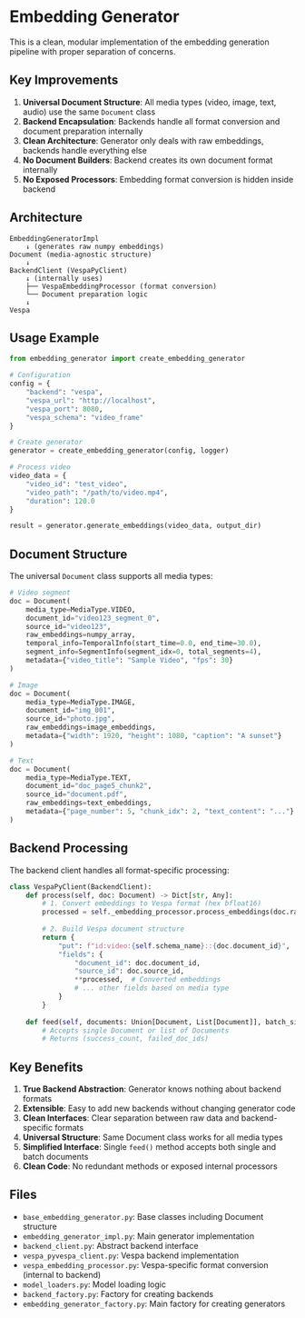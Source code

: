 # Embedding Generator

This is a clean, modular implementation of the embedding generation pipeline with proper separation of concerns.

## Key Improvements

1. **Universal Document Structure**: All media types (video, image, text, audio) use the same `Document` class
2. **Backend Encapsulation**: Backends handle all format conversion and document preparation internally
3. **Clean Architecture**: Generator only deals with raw embeddings, backends handle everything else
4. **No Document Builders**: Backend creates its own document format internally
5. **No Exposed Processors**: Embedding format conversion is hidden inside backend

## Architecture

```
EmbeddingGeneratorImpl
    ↓ (generates raw numpy embeddings)
Document (media-agnostic structure)
    ↓
BackendClient (VespaPyClient)
    ↓ (internally uses)
    ├── VespaEmbeddingProcessor (format conversion)
    └── Document preparation logic
    ↓
Vespa
```

## Usage Example

```python
from embedding_generator import create_embedding_generator

# Configuration
config = {
    "backend": "vespa",
    "vespa_url": "http://localhost",
    "vespa_port": 8080,
    "vespa_schema": "video_frame"
}

# Create generator
generator = create_embedding_generator(config, logger)

# Process video
video_data = {
    "video_id": "test_video",
    "video_path": "/path/to/video.mp4",
    "duration": 120.0
}

result = generator.generate_embeddings(video_data, output_dir)
```

## Document Structure

The universal `Document` class supports all media types:

```python
# Video segment
doc = Document(
    media_type=MediaType.VIDEO,
    document_id="video123_segment_0",
    source_id="video123",
    raw_embeddings=numpy_array,
    temporal_info=TemporalInfo(start_time=0.0, end_time=30.0),
    segment_info=SegmentInfo(segment_idx=0, total_segments=4),
    metadata={"video_title": "Sample Video", "fps": 30}
)

# Image
doc = Document(
    media_type=MediaType.IMAGE,
    document_id="img_001",
    source_id="photo.jpg",
    raw_embeddings=image_embeddings,
    metadata={"width": 1920, "height": 1080, "caption": "A sunset"}
)

# Text
doc = Document(
    media_type=MediaType.TEXT,
    document_id="doc_page5_chunk2",
    source_id="document.pdf",
    raw_embeddings=text_embeddings,
    metadata={"page_number": 5, "chunk_idx": 2, "text_content": "..."}
)
```

## Backend Processing

The backend client handles all format-specific processing:

```python
class VespaPyClient(BackendClient):
    def process(self, doc: Document) -> Dict[str, Any]:
        # 1. Convert embeddings to Vespa format (hex bfloat16)
        processed = self._embedding_processor.process_embeddings(doc.raw_embeddings)
        
        # 2. Build Vespa document structure
        return {
            "put": f"id:video:{self.schema_name}::{doc.document_id}",
            "fields": {
                "document_id": doc.document_id,
                "source_id": doc.source_id,
                **processed,  # Converted embeddings
                # ... other fields based on media type
            }
        }
    
    def feed(self, documents: Union[Document, List[Document]], batch_size: int = 100):
        # Accepts single Document or list of Documents
        # Returns (success_count, failed_doc_ids)
```

## Key Benefits

1. **True Backend Abstraction**: Generator knows nothing about backend formats
2. **Extensible**: Easy to add new backends without changing generator code
3. **Clean Interfaces**: Clear separation between raw data and backend-specific formats
4. **Universal Structure**: Same Document class works for all media types
5. **Simplified Interface**: Single `feed()` method accepts both single and batch documents
6. **Clean Code**: No redundant methods or exposed internal processors

## Files

- `base_embedding_generator.py`: Base classes including Document structure
- `embedding_generator_impl.py`: Main generator implementation
- `backend_client.py`: Abstract backend interface
- `vespa_pyvespa_client.py`: Vespa backend implementation
- `vespa_embedding_processor.py`: Vespa-specific format conversion (internal to backend)
- `model_loaders.py`: Model loading logic
- `backend_factory.py`: Factory for creating backends
- `embedding_generator_factory.py`: Main factory for creating generators